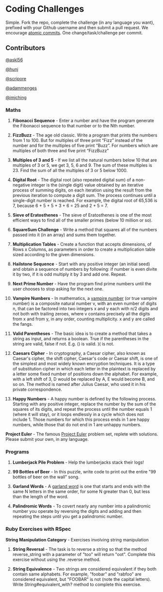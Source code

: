 # Coding Challenges

Simple. Fork the repo, complete the challenge (in any language you want), prefixed with your Github username and then submit a pull request. We encourage [atomic commits](http://www.freshconsulting.com/atomic-commits/). One change/task/challenge per commit.

## Contributors

[@askl56](https://github.com/askl56)

[@hunj](https://github.com/hunj)

[@scripore](https://github.com/scripore)

[@adammenges](https://github.com/adammenges)

[@imjching](https://github.com/imjching)

### Maths

1. **Fibonacci Sequence** - Enter a number and have the program generate the Fibonacci sequence to that number or to the Nth number.

2. **FizzBuzz** - The age old classic. Write a program that prints the numbers from 1 to 100. But for multiples of three print “Fizz” instead of the number and for the multiples of five print “Buzz”. For numbers which are multiples of both three and five print “FizzBuzz"

3. **Multiples of 3 and 5** - If we list all the natural numbers below 10 that are multiples of 3 or 5, we get 3, 5, 6 and 9. The sum of these multiples is 23. Find the sum of all the multiples of 3 or 5 below 1000.

4. **Digital Root** - The digital root (also repeated digital sum) of a non-negative integer is the (single digit) value obtained by an iterative process of summing digits, on each iteration using the result from the previous iteration to compute a digit sum. The process continues until a single-digit number is reached. For example, the digital root of 65,536 is 7, because 6 + 5 + 5 + 3 + 6 = 25 and 2 + 5 = 7.

5. **Sieve of Eratosthenes** - The sieve of Eratosthenes is one of the most efficient ways to find all of the smaller primes (below 10 million or so).

6. **SquareSum Challenge** - Write a method that squares all of the numbers passed into it (in an array) and sums them together.

7. **Multiplication Tables** - Create a function that accepts dimensions, of Rows x Columns, as parameters in order to create a multiplication table sized according to the given dimensions.

8. **Hailstone Sequence** - Start with any positive integer (an initial seed) and obtain a sequence of numbers by following: if number is even divite it by two, if it is odd multiply it by 3 and add one. Repeat.

9. **Next Prime Number** - Have the program find prime numbers until the user chooses to stop asking for the next one.

10. **Vampire Numbers** - In mathematics, a [vampire number](https://en.wikipedia.org/wiki/Vampire_number) (or true vampire number) is a composite natural number v, with an even number of digits n, that can be factored into two integers x and y each with n/2 digits and not both with trailing zeroes, where v contains precisely all the digits from x and from y, in any order, counting multiplicity. x and y are called the fangs.

11. **Valid Parentheses** - The basic idea is to create a method that takes a string as input, and returns a boolean. True if the parentheses in the string are valid, false if not. E.g. () is valid. )( is not.

12. **Caesars Cipher** - In cryptography, a Caesar cipher, also known as Caesar's cipher, the shift cipher, Caesar's code or Caesar shift, is one of the simplest and most widely known encryption techniques. It is a type of substitution cipher in which each letter in the plaintext is replaced by a letter some fixed number of positions down the alphabet. For example, with a left shift of 3, D would be replaced by A, E would become B, and so on. The method is named after Julius Caesar, who used it in his private correspondence.

13. **Happy Numbers** - A happy number is defined by the following process. Starting with any positive integer, replace the number by the sum of the squares of its digits, and repeat the process until the number equals 1 (where it will stay), or it loops endlessly in a cycle which does not include 1. Those numbers for which this process ends in 1 are happy numbers, while those that do not end in 1 are unhappy numbers.

**Project Euler** - The famous [Project Euler](https://projecteuler.net/) problem set, replete with solutions. Please submit your own, in any language. 



### Programs

1. **Lumberjack Pile Problem** - Help the lumberjacks stack their logs!

2. **99 Bottles of Beer** - In this puzzle, write code to print out the entire "99 bottles of beer on the wall" song.

3. **Garland Words** - A [garland word](http://blog.vivekhaldar.com/post/89763722591/garland-words) is one that starts and ends with the same N letters in the same order, for some N greater than 0, but less than the length of the word. 

4. **Palindromic Words** - To covert nearly any number into a palindromic number you operate by reversing the digits and adding and then repeating the steps until you get a palindromic number.

### Ruby Exercises with RSpec

**String Manipulation Category** - Exercises involving string manipulation

 1. **String Reversal** - The task is to reverse a string so that the method reverse_string with a parameter of "too" will return "oot". Complete this exercise without using the .reverse method.

 2. **String Equivalence** - Two strings are considered equivalent if they both contain same alphabets. For example, "foobar" and "rabfoo" are considered equivalent, but "FOOBAR" is not (note the capital letters). Write String#equivalent_with? method to complete this exercise.
